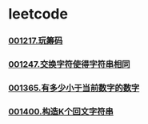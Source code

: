 # leetcode


### [](https://github.com/vjudge/leetcode/tree/master/001201-001400/)
### [](https://github.com/vjudge/leetcode/tree/master/001201-001400/)
### [001217.玩筹码](https://github.com/vjudge/leetcode/tree/master/001201-001400/001217.玩筹码)
### [](https://github.com/vjudge/leetcode/tree/master/001201-001400/)
### [](https://github.com/vjudge/leetcode/tree/master/001201-001400/)
### [001247.交换字符使得字符串相同](https://github.com/vjudge/leetcode/tree/master/001201-001400/001247.交换字符使得字符串相同)
### [](https://github.com/vjudge/leetcode/tree/master/001201-001400/)
### [](https://github.com/vjudge/leetcode/tree/master/001201-001400/)
### [001365.有多少小于当前数字的数字](https://github.com/vjudge/leetcode/tree/master/001201-001400/001365.有多少小于当前数字的数字)
### [](https://github.com/vjudge/leetcode/tree/master/001201-001400/)
### [](https://github.com/vjudge/leetcode/tree/master/001201-001400/)
### [001400.构造K个回文字符串](https://github.com/vjudge/leetcode/tree/master/001201-001400/001400.构造K个回文字符串)

